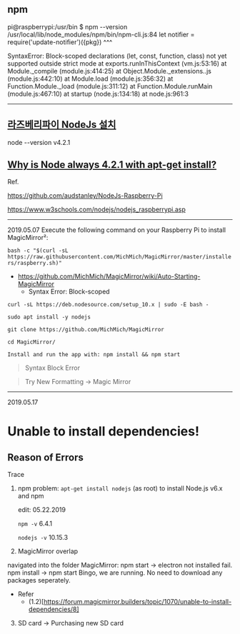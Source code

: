 ## npm 

pi@raspberrypi:/usr/bin $ npm --version
/usr/local/lib/node_modules/npm/bin/npm-cli.js:84
      let notifier = require('update-notifier')({pkg})
      ^^^

SyntaxError: Block-scoped declarations (let, const, function, class) not yet supported outside strict mode
    at exports.runInThisContext (vm.js:53:16)
    at Module._compile (module.js:414:25)
    at Object.Module._extensions..js (module.js:442:10)
    at Module.load (module.js:356:32)
    at Function.Module._load (module.js:311:12)
    at Function.Module.runMain (module.js:467:10)
    at startup (node.js:134:18)
    at node.js:961:3

----------
## [라즈베리파이 NodeJs 설치](https://blog.xcoda.net/99)
node --version
v4.2.1

## [Why is Node always 4.2.1 with apt-get install?](https://www.raspberrypi.org/forums/viewtopic.php?t=205323)

Ref.

https://github.com/audstanley/NodeJs-Raspberry-Pi

https://www.w3schools.com/nodejs/nodejs_raspberrypi.asp



--------
2019.05.07
<Automatic Installation>
Execute the following command on your Raspberry Pi to install MagicMirror²:
      
`bash -c "$(curl -sL https://raw.githubusercontent.com/MichMich/MagicMirror/master/installers/raspberry.sh)"`

* https://github.com/MichMich/MagicMirror/wiki/Auto-Starting-MagicMirror
  * Syntax Error: Block-scoped    
 
<Manual Installation>

`curl -sL https://deb.nodesource.com/setup_10.x | sudo -E bash -`

`sudo apt install -y nodejs`

`git clone https://github.com/MichMich/MagicMirror`

`cd MagicMirror/`

`Install and run the app with: npm install && npm start`

> Syntax Block Error

> Try New Formatting -> Magic Mirror
---------
2019.05.17

# Unable to install dependencies!

## Reason of Errors

Trace
1. npm problem: `apt-get install nodejs` (as root) to install Node.js v6.x and npm
     
     edit: 05.22.2019
     
     `npm -v` 6.4.1
     
     `nodejs -v` 10.15.3

2. MagicMirror overlap

navigated into the folder MagicMirror:
npm start -> electron not installed fail.
npm install -> npm start
Bingo, we are running. No need to download any packages seperately.

* Refer
  * (1.2)[https://forum.magicmirror.builders/topic/1070/unable-to-install-dependencies/8]

3. SD card -> Purchasing new SD card
